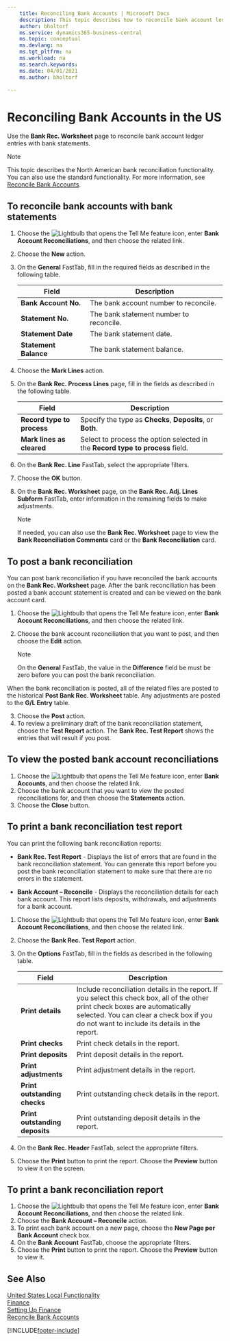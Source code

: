 ```yaml
---
    title: Reconciling Bank Accounts | Microsoft Docs
    description: This topic describes how to reconcile bank account ledger entries with bank statements.
    author: bholtorf
    ms.service: dynamics365-business-central
    ms.topic: conceptual
    ms.devlang: na
    ms.tgt_pltfrm: na
    ms.workload: na
    ms.search.keywords:
    ms.date: 04/01/2021
    ms.author: bholtorf

---
```

# Reconciling Bank Accounts in the US

Use the **Bank Rec. Worksheet** page to reconcile bank account ledger entries with bank statements.

> [!NOTE]  
> This topic describes the North American bank reconciliation functionality. You can also use the standard functionality. For more information, see [Reconcile Bank Accounts](../../bank-how-reconcile-bank-accounts-separately.md).

## To reconcile bank accounts with bank statements

1. Choose the ![Lightbulb that opens the Tell Me feature](../../media/ui-search/search_small.png "Tell me what you want to do") icon, enter **Bank Account Reconciliations**, and then choose the related link.
2. Choose the **New** action.  
3. On the **General** FastTab, fill in the required fields as described in the following table.  

    |Field|Description|  
    |---------------------------------|---------------------------------------|  
    |**Bank Account No.**|The bank account number to reconcile.|  
    |**Statement No.**|The bank statement number to reconcile.|  
    |**Statement Date**|The bank statement date.|  
    |**Statement Balance**|The bank statement balance.|  

4. Choose the **Mark Lines** action.  
5. On the **Bank Rec. Process Lines** page, fill in the fields as described in the following table.  

    |Field|Description|  
    |---------------------------------|---------------------------------------|  
    |**Record type to process**|Specify the type as **Checks**, **Deposits**, or **Both**.|  
    |**Mark lines as cleared**|Select to process the option selected in the **Record type to process** field.|  

6. On the **Bank Rec. Line** FastTab, select the appropriate filters.  
7. Choose the **OK** button.  
8. On the **Bank Rec. Worksheet** page, on the **Bank Rec. Adj. Lines Subform** FastTab, enter information in the remaining fields to make adjustments.  

    > [!NOTE]  
    >  If needed, you can also use the **Bank Rec. Worksheet** page to view the **Bank Reconciliation Comments** card or the **Bank Reconciliation** card.

## To post a bank reconciliation

You can post bank reconciliation if you have reconciled the bank accounts on the **Bank Rec. Worksheet** page. After the bank reconciliation has been posted a bank account statement is created and can be viewed on the bank account card.  

1. Choose the ![Lightbulb that opens the Tell Me feature](../../media/ui-search/search_small.png "Tell me what you want to do") icon, enter **Bank Account Reconciliations**, and then choose the related link.
2. Choose the bank account reconciliation that you want to post, and then choose the **Edit** action.  

    > [!NOTE]  
    >  On the **General** FastTab, the value in the **Difference** field be must be zero before you can post the bank reconciliation.  

When the bank reconciliation is posted, all of the related files are posted to the historical **Post Bank Rec. Worksheet** table. Any adjustments are posted to the **G/L Entry** table.  

3. Choose the **Post** action.  
4. To review a preliminary draft of the bank reconciliation statement, choose the **Test Report** action. The **Bank Rec. Test Report** shows the entries that will result if you post.  

## To view the posted bank account reconciliations

1. Choose the ![Lightbulb that opens the Tell Me feature](../../media/ui-search/search_small.png "Tell me what you want to do") icon, enter **Bank Accounts**, and then choose the related link.
2. Choose the bank account that you want to view the posted reconciliations for, and then choose the **Statements** action.  
3. Choose the **Close** button.  

## To print a bank reconciliation test report

You can print the following bank reconciliation reports:  

- **Bank Rec. Test Report** - Displays the list of errors that are found in the bank reconciliation statement. You can generate this report before you post the bank reconciliation statement to make sure that there are no errors in the statement.  

- **Bank Account – Reconcile** - Displays the reconciliation details for each bank account. This report lists deposits, withdrawals, and adjustments for a bank account.  

1. Choose the ![Lightbulb that opens the Tell Me feature](../../media/ui-search/search_small.png "Tell me what you want to do") icon, enter **Bank Account Reconciliations**, and then choose the related link.  
2. Choose the **Bank Rec. Test Report** action.  
3. On the **Options** FastTab, fill in the fields as described in the following table.  

    |Field|Description|  
    |---------------------------------|---------------------------------------|  
    |**Print details**|Include reconciliation details in the report. If you select this check box, all of the other print check boxes are automatically selected. You can clear a check box if you do not want to include its details in the report.|  
    |**Print checks**|Print check details in the report.|  
    |**Print deposits**|Print deposit details in the report.|  
    |**Print adjustments**|Print adjustment details in the report.|  
    |**Print outstanding checks**|Print outstanding check details in the report.|  
    |**Print outstanding deposits**|Print outstanding deposit details in the report.|  

4. On the **Bank Rec. Header** FastTab, select the appropriate filters.  
5. Choose the **Print** button to print the report. Choose the **Preview** button to view it on the screen.  

## To print a bank reconciliation report

1. Choose the ![Lightbulb that opens the Tell Me feature](../../media/ui-search/search_small.png "Tell me what you want to do") icon, enter **Bank Account Reconciliations**, and then choose the related link.  
2. Choose the **Bank Account – Reconcile** action.  
3. To print each bank account on a new page, choose the **New Page per Bank Account** check box.  
4. On the **Bank Account** FastTab, choose the appropriate filters.  
5. Choose the **Print** button to print the report. Choose the **Preview** button to view it.  

## See Also

[United States Local Functionality](united-states-local-functionality.md)  
[Finance](../../finance.md)  
[Setting Up Finance](../../finance.md)  
[Reconcile Bank Accounts](../../bank-how-reconcile-bank-accounts-separately.md)  


[!INCLUDE[footer-include](../../includes/footer-banner.md)]